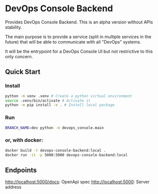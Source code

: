 # DevOps Console Backend

Provides DevOps Console Backend. This is an alpha version without APIs stability.

The main purpose is to provide a service (split in multiple services in the future) that will be able to communicate with all "DevOps" systems.

It will be the entrypoint for a DevOps Console UI but not restrictive to this only concern.

## Quick Start

### Install

```bash
python -m venv .venv # Create a python virtual environment
source .venv/bin/activate # Activate it 
python -m pip install -e . # Install local package
```

### Run

```bash
BRANCH_NAME=dev python -m devops_console.main
```

### or, with docker:

```bash
docker build -t devops-console-backend:local .
docker run -it -p 5000:5000 devops-console-backend:local
```

## Endpoints

[http://localhost:5000/docs](http://localhost:5000/docs): OpenApi spec
[http://localhost:5000](http://localhast:5000): Server address
